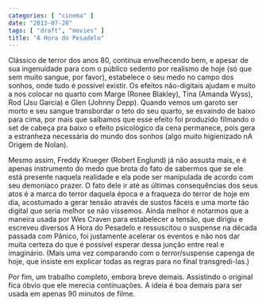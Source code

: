 ```yaml
---
categories: [ "cinema" ]
date: "2013-07-28"
tags: [ "draft", "movies" ]
title: "A Hora do Pesadelo"
---
```

Clássico de terror dos anos 80, continua envelhecendo bem, e apesar de
sua ingenuidade para com o público sedento por realismo de hoje (só que
sem muito sangue, por favor), estabelece o seu medo no campo dos sonhos,
onde tudo é possível existir. Os efeitos não-digitais ajudam e muito
a nos colocar no quarto com Marge (Ronee Blakley), Tina (Amanda Wyss),
Rod (Jsu Garcia) e Glen (Johnny Depp). Quando vemos um garoto ser morto
e seu sangue transbordar o teto do seu quarto, se esvaindo de baixo para
cima, por mais que saibamos que esse efeito foi produzido filmando o set
de cabeça pra baixo o efeito psicológico da cena permanece, pois gera
a estranheza necessária do mundo dos sonhos (algo muito higienizado nA
Origem de Nolan).

Mesmo assim, Freddy Krueger (Robert Englund) já não assusta mais,
e é apenas instrumento do medo que brota do fato de sabermos que
se ele está presente naquela realidade e ela pode ser manipulada
de acordo com seu demoníaco prazer. O fato dele ir até as últimas
consequências dos seus atos é a marca do terror daquela época e a
fraqueza do terror de hoje em dia, acostumado a gerar tensão através
de sustos fáceis e uma morte tão digital que seria melhor se não
víssemos. Ainda melhor é notarmos que a maneira usada por Wes Craven
para estabelecer a tensão, que dirigiu e escreveu diversos A Hora do
Pesadelo e ressuscitou o suspense na década passada com Pânico, foi
justamente acelerar os eventos e não nos dar muita certeza do que é
possível esperar dessa junção entre real e imaginário. (Mais uma
vez comparando com o terror/suspense capenga de hoje, que insiste em
explicar todas as regras para no final transgredi-las.)

Por fim, um trabalho completo, embora breve demais. Assistindo o original
fica óbvio que ele merecia continuações. A ideia é boa demais para
ser usada em apenas 90 minutos de filme.

